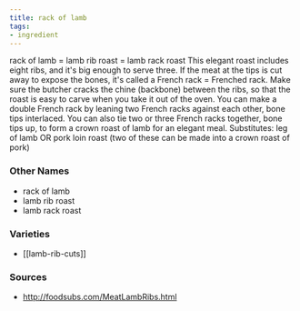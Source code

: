 ```yaml
---
title: rack of lamb
tags:
- ingredient
---
```

rack of lamb = lamb rib roast = lamb rack roast This elegant roast includes eight ribs, and it's big enough to serve three. If the meat at the tips is cut away to expose the bones, it's called a French rack = Frenched rack. Make sure the butcher cracks the chine (backbone) between the ribs, so that the roast is easy to carve when you take it out of the oven. You can make a double French rack by leaning two French racks against each other, bone tips interlaced. You can also tie two or three French racks together, bone tips up, to form a crown roast of lamb for an elegant meal. Substitutes: leg of lamb OR pork loin roast (two of these can be made into a crown roast of pork)

### Other Names

* rack of lamb
* lamb rib roast
* lamb rack roast

### Varieties

* [[lamb-rib-cuts]]

### Sources
* http://foodsubs.com/MeatLambRibs.html

